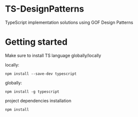 # TS-DesignPatterns
TypeScript implementation solutions using GOF Design Patterns

# Getting started
Make sure to install TS language globally/locally

locally:
```
npm install --save-dev typescript
```

globally:
```
npm install -g typescript
```

project dependencies installation
```
npm install
```